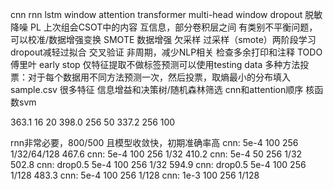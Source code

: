cnn
rnn lstm window
attention transformer multi-head window
dropout
脱敏
降噪 PL 
上次组会CSOT中的内容
互信息，部分卷积层之间
有类别不平衡问题，可以校准/数据增强变换 SMOTE 数据增强 欠采样 过采样（smote）两阶段学习
dropout减轻过拟合
交叉验证
非周期，减少NLP相关
检查多余打印和注释
TODO
傅里叶
early stop
仅特征提取不做标签预测可以使用testing data
多种方法投票：对于每个数据用不同方法预测一次，然后投票，取熵最小的分布填入sample.csv
很多特征 信息增益和决策树/随机森林筛选
cnn和attention顺序
核函数svm

363.1 16 20
398.0 256 50
337.2 256 100

rnn非常必要，800/500 且模型收敛快，初期准确率高
cnn: 5e-4 100 256 1/32/64/128 467.6
cnn: 5e-4 100 256 1/32 410.2
cnn: 5e-4 50 256 1/32 502.8
cnn: drop0.5 5e-4 100 256 1/32 594.9
cnn: drop0.5 5e-4 100 256 1/128 483.3
cnn: 5e-4 100 256 1/128
cnn: 1e-3 100 256 1/128 